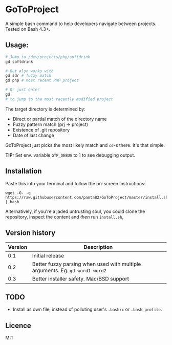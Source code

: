 # GoToProject

A simple bash command to help developers navigate between projects. Tested on Bash 4.3+.

## Usage:

```bash
# Jump to /dev/projects/php/softdrink
gd softdrink

# But also works with
gd sdr # fuzzy match
gd php # most recent PHP project

# Or just enter
gd
# to jump to the most recently modified project
```

The target directory is determined by:
- Direct or partial match of the directory name
- Fuzzy pattern match (prj -> project)
- Existence of .git repository
- Date of last change

GoToProject just picks the most likely match and `cd`-s there. It's that simple.

**TIP:** Set env. variable `GTP_DEBUG` to 1 to see debugging output.

## Installation

Paste this into your terminal and follow the on-screen instructions:

```
wget -O- -q https://raw.githubusercontent.com/panta82/GoToProject/master/install.sh | bash
```

Alternatively, if you're a jaded untrusting soul, you could clone the repository, inspect the content and *then* run `install.sh`,

## Version history

Version|Description
-------|-----------
0.1    | Initial release
0.2    | Better fuzzy parsing when used with multiple arguments. Eg. `gd word1 word2`
0.3    | Better installer safety. Mac/BSD support

## TODO

- Install as own file, instead of polluting user's `.bashrc` or `.bash_profile`.

## Licence

MIT
